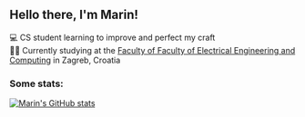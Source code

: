 <!-- Uvodni "bubble" za profil i neke statistike-->

## Hello there, I'm Marin!

💻 CS student learning to improve and perfect my craft<br/>
👨‍🎓 Currently studying at the [Faculty of Faculty of Electrical Engineering and Computing](https://www.fer.unizg.hr/en) in Zagreb, Croatia<br/>

### Some stats:

[![Marin's GitHub stats](https://github-readme-stats.vercel.app/api?username=sarmyca&show_icons=true&theme=dark)](https://github.com/anuraghazra/github-readme-stats)
